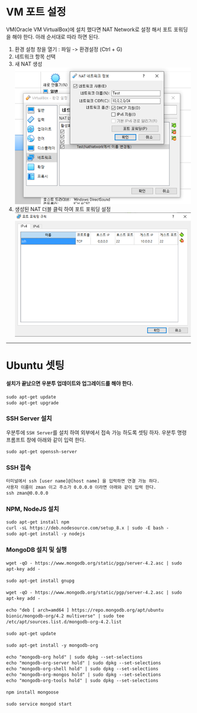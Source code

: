 # VM 포트 설정
VM(Oracle VM VirtualBox)에 설치 했다면 NAT Network로 설정 해서 포트 포워딩을 해야 한다.
아래 순서대로 따라 하면 된다.

1. 환경 설청 창을 열기 : 파일 -> 환경설정 (Ctrl + G)
2. 네트워크 항목 선택
3. 새 NAT 생성
![새 NAT 생성](./img/nat_setting01.PNG)
4. 생성된 NAT 더블 클릭 하여 포트 포워딩 설정
![포트포워딩](./img/nat_setting02.PNG)
---
# Ubuntu 셋팅
#### 설치가 끝났으면 우분투 업데이트와 업그레이드를 해야 한다.
```
sudo apt-get update
sudo apt-get upgrade
```

### SSH Server 설치
우분투에 `SSH Server`를 설치 하여 외부에서 접속 가능 하도록 셋팅 하자.
우분투 명령 프롬프트 창에 아래와 같이 입력 한다.
```
sudo apt-get openssh-server
```

### SSH 접속
```
터미널에서 ssh [user name]@[host name] 을 입력하면 연결 가능 하다.
사용자 이름이 zman 이고 주소가 0.0.0.0 이라면 아래와 같이 입력 한다.
ssh zman@0.0.0.0
```

### NPM, NodeJS 설치
```
sudo apt-get install npm
curl -sL https://deb.nodesource.com/setup_8.x | sudo -E bash -
sudo apt-get install -y nodejs
```
### MongoDB 설치 및 실행
```
wget -qO - https://www.mongodb.org/static/pgp/server-4.2.asc | sudo apt-key add -

sudo apt-get install gnupg

wget -qO - https://www.mongodb.org/static/pgp/server-4.2.asc | sudo apt-key add -

echo "deb [ arch=amd64 ] https://repo.mongodb.org/apt/ubuntu bionic/mongodb-org/4.2 multiverse" | sudo tee /etc/apt/sources.list.d/mongodb-org-4.2.list

sudo apt-get update

sudo apt-get install -y mongodb-org

echo "mongodb-org hold" | sudo dpkg --set-selections
echo "mongodb-org-server hold" | sudo dpkg --set-selections
echo "mongodb-org-shell hold" | sudo dpkg --set-selections
echo "mongodb-org-mongos hold" | sudo dpkg --set-selections
echo "mongodb-org-tools hold" | sudo dpkg --set-selections

npm install mongoose

sudo service mongod start

```
